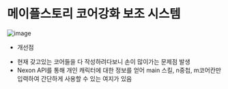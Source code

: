 # 메이플스토리 코어강화 보조 시스템
![image](https://github.com/user-attachments/assets/d0c7baa5-036a-4b3a-b085-e992be76cc31)


* 개선점
- 현재 갖고있는 코어들을 다 작성하려다보니 손이 많이가는 문제점 발생
- Nexon API를 통해 개인 캐릭터에 대한 정보를 얻어 main 스킬, n중첩, m코어칸만 입력하여 간단하게 사용할 수 있는 여지가 있음 
